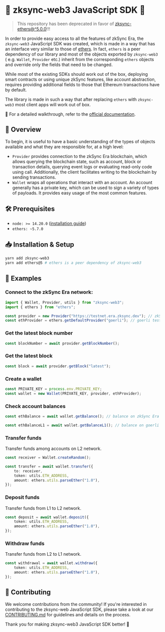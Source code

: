 # 🚀 zksync-web3 JavaScript SDK 🚀

> This repository has been deprecated in favor of [zksync-ethers@^5.0.0](https://github.com/zksync-sdk/zksync-ethers)!!!

In order to provide easy access to all the features of zkSync Era, the `zksync-web3` JavaScript SDK was created,
which is made in a way that has an interface very similar to those of [ethers](https://docs.ethers.io/v5/). In
fact, `ethers` is a peer dependency of our library and most of the objects exported by `zksync-web3` (
e.g. `Wallet`, `Provider` etc.) inherit from the corresponding `ethers` objects and override only the fields that need
to be changed.

While most of the existing SDKs should work out of the box, deploying smart contracts or using unique zkSync features,
like account abstraction, requires providing additional fields to those that Ethereum transactions have by default.

The library is made in such a way that after replacing `ethers` with `zksync-web3` most client apps will work out of
box.

🔗 For a detailed walkthrough, refer to the [official documentation](https://era.zksync.io/docs/api/js/).

## 📌 Overview

To begin, it is useful to have a basic understanding of the types of objects available and what they are responsible for, at a high level:

-   `Provider` provides connection to the zkSync Era blockchain, which allows querying the blockchain state, such as account, block or transaction details,
    querying event logs or evaluating read-only code using call. Additionally, the client facilitates writing to the blockchain by sending
    transactions.
-   `Wallet` wraps all operations that interact with an account. An account generally has a private key, which can be used to sign a variety of
    types of payloads. It provides easy usage of the most common features.

## 🛠 Prerequisites

-   `node: >= 14.20.0` ([installation guide](https://nodejs.org/en/download/package-manager))
-   `ethers: ~5.7.0`

## 📥 Installation & Setup

```bash
yarn add zksync-web3
yarn add ethers@5 # ethers is a peer dependency of zksync-web3
```

## 📝 Examples

### Connect to the zkSync Era network:

```ts
import { Wallet, Provider, utils } from "zksync-web3";
import { ethers } from "ethers";

const provider = new Provider("https://testnet.era.zksync.dev"); // zkSync Era testnet (L2)
const ethProvider = ethers.getDefaultProvider("goerli"); // goerli testnet (L1)
```

### Get the latest block number

```ts
const blockNumber = await provider.getBlockNumber();
```

### Get the latest block

```ts
const block = await provider.getBlock("latest");
```

### Create a wallet

```ts
const PRIVATE_KEY = process.env.PRIVATE_KEY;
const wallet = new Wallet(PRIVATE_KEY, provider, ethProvider);
```

### Check account balances

```ts
const ethBalance = await wallet.getBalance(); // balance on zkSync Era network

const ethBalanceL1 = await wallet.getBalanceL1(); // balance on goerli network
```

### Transfer funds

Transfer funds among accounts on L2 network.

```ts
const receiver = Wallet.createRandom();

const transfer = await wallet.transfer({
    to: receiver,
    token: utils.ETH_ADDRESS,
    amount: ethers.utils.parseEther("1.0"),
});
```

### Deposit funds

Transfer funds from L1 to L2 network.

```ts
const deposit = await wallet.deposit({
    token: utils.ETH_ADDRESS,
    amount: ethers.utils.parseEther("1.0"),
});
```

### Withdraw funds

Transfer funds from L2 to L1 network.

```ts
const withdrawal = await wallet.withdraw({
    token: utils.ETH_ADDRESS,
    amount: ethers.utils.parseEther("1.0"),
});
```

## 🤝 Contributing

We welcome contributions from the community! If you're interested in contributing to the zksync-web JavaScript SDK,
please take a look at our [CONTRIBUTING.md](./.github/CONTRIBUTING.md) for guidelines and details on the process.

Thank you for making zksync-web3 JavaScript SDK better! 🙌
